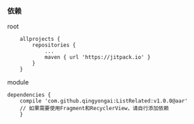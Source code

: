 ### 依赖
root
```
	allprojects {
		repositories {
			...
			maven { url 'https://jitpack.io' }
		}
	}
```

module
```
dependencies {
	compile 'com.github.qingyongai:ListRelated:v1.0.0@aar'
	// 如果需要使用Fragment和RecyclerView，请自行添加依赖
	}
```
